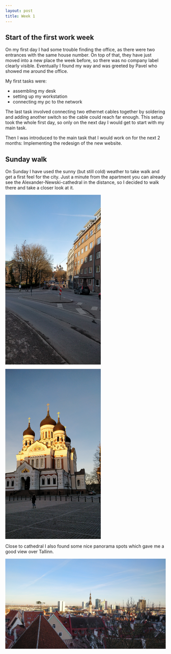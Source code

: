 ```yaml
---
layout: post
title: Week 1
---
```


## Start of the first work week

On my first day I had some trouble finding the office, as there were two entrances with the same house number.
On top of that, they have just moved into a new place the week before, so there was no company label clearly visible.
Eventually I found my way and was greeted by Pavel who showed me around the office.

My first tasks were:

- assembling my desk
- setting up my workstation
- connecting my pc to the network

The last task involved connecting two ethernet cables together by soldering and adding another switch so the cable could reach far enough.
This setup took the whole first day, so only on the next day I would get to start with my main task.

Then I was introduced to the main task that I would work on for the next 2 months: Implementing the redesign of the new website.

## Sunday walk

On Sunday I have used the sunny (but still cold) weather to take walk and get a first feel for the city.
Just a minute from the apartment you can already see the Alexander-Newski-cathedral in the distance, so I decided to walk there and take a closer look at it.

<div style="display: flex; justify-content: start; gap: 1em; flex-wrap: wrap;">
  <img src="/assets/image2.jpg" alt="Alexander-Newski-cathedral" width="300"/>
  <img src="/assets/image3.jpg" alt="Alexander-Newski-cathedral" width="300"/>
</div>

Close to cathedral I also found some nice panorama spots which gave me a good view over Tallinn.

<img src="/assets/image4.jpg" alt="view over Tallinn" width="650"/>
